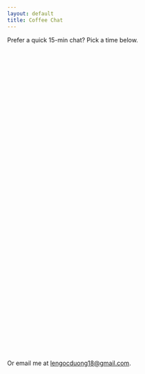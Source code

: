 ```yaml
---
layout: default
title: Coffee Chat
---
```


Prefer a quick 15-min chat? Pick a time below.

<div class="section-card">
  <!-- Replace with your scheduling link -->
  <div class="calendly-inline-widget" data-url="https://calendly.com/YOUR_HANDLE/coffee-chat-15" style="min-width:320px;height:700px;"></div>
  <script src="https://assets.calendly.com/assets/external/widget.js" async></script>
</div>

Or email me at <a href="mailto:lengocduong18@gmail.com">lengocduong18@gmail.com</a>.
